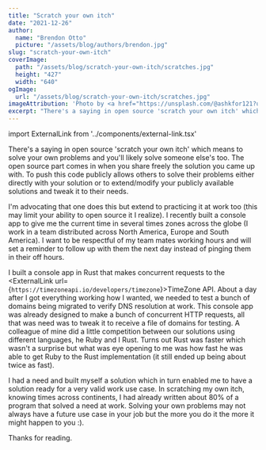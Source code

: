 ```yaml
---
title: "Scratch your own itch"
date: "2021-12-26"
author:
  name: "Brendon Otto"
  picture: "/assets/blog/authors/brendon.jpg"
slug: "scratch-your-own-itch"
coverImage:
  path: "/assets/blog/scratch-your-own-itch/scratches.jpg"
  height: "427"
  width: "640"
ogImage:
  url: "/assets/blog/scratch-your-own-itch/scratches.jpg"
imageAttribution: 'Photo by <a href="https://unsplash.com/@ashkfor121?utm_source=unsplash&utm_medium=referral&utm_content=creditCopyText">Ashkan Forouzani</a> on <a href="https://unsplash.com/?utm_source=unsplash&utm_medium=referral&utm_content=creditCopyText">Unsplash</a>'
excerpt: "There's a saying in open source 'scratch your own itch' which means to solve your own problems and you'll likely solve someone else's too"
---
```


import ExternalLink from '../components/external-link.tsx'

There's a saying in open source 'scratch your own itch' which means to solve your own problems and you'll likely solve someone else's too. The open source part comes in when you share freely the solution you came up with. To push this code publicly allows others to solve their problems either directly with your solution or to extend/modify your publicly available solutions and tweak it to their needs.

I'm advocating that one does this but extend to practicing it at work too (this may limit your ability to open source it I realize). I recently built a console app to give me the current time in several times zones across the globe (I work in a team distributed across North America, Europe and South America). I want to be respectful of my team mates working hours and will set a reminder to follow up with them the next day instead of pinging them in their off hours.

I built a console app in Rust that makes concurrent requests to the <ExternalLink url={`https://timezoneapi.io/developers/timezone`}>TimeZone API</ExternalLink>. About a day after I got everything working how I wanted, we needed to test a bunch of domains being migrated to verify DNS resolution at work. This console app was already designed to make a bunch of concurrent HTTP requests, all that was need was to tweak it to receive a file of domains for testing. A colleague of mine did a little competition between our solutions using different languages, he Ruby and I Rust. Turns out Rust was faster which wasn't a surprise but what was eye opening to me was how fast he was able to get Ruby to the Rust implementation (it still ended up being about twice as fast).

I had a need and built myself a solution which in turn enabled me to have a solution ready for a very valid work use case. In scratching my own itch, knowing times across continents, I had already written about 80% of a program that solved a need at work. Solving your own problems may not always have a future use case in your job but the more you do it the more it might happen to you :).

Thanks for reading.
